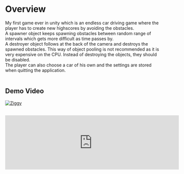# Overview <br>
My first game ever in unity which is an endless car driving game where the player has to create new highscores by avoiding the obstacles.<br>
A spawner object keeps spawning obstacles between random range of intervals which gets more difficult as time passes by.<br>
A destroyer object follows at the back of the camera and destroys the spawned obstacles. This way of object pooling is not recommended as it is very expensive on the CPU. Instead of destroying the objects, they should be disabled.<br>
The player can also choose a car of his own and the settings are stored when quitting the application.<br>
<br>
## Demo Video<br>
[![Ziggy](http://img.youtube.com/vi/41yRhWAhpzs/0.jpg)](https://www.youtube.com/watch?v=41yRhWAhpzs "Ziggy")<br>
<br>
<iframe frameborder="0" src="https://itch.io/embed/824225?border_width=5" width="560" height="175"><a href="https://ko8e.itch.io/endless-runner">Endless-runner by ko8e</a></iframe>
